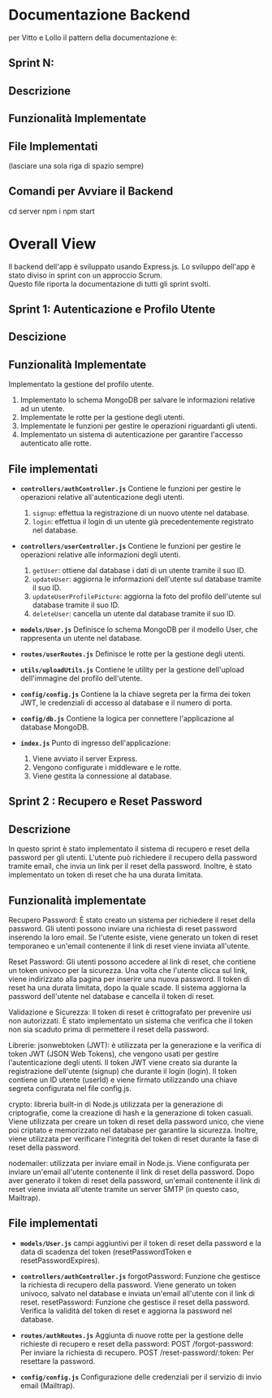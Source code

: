 # Documentazione Backend

per Vitto e Lollo il pattern della documentazione è: 

## Sprint N:

## Descrizione

## Funzionalità Implementate

## File Implementati

(lasciare una sola riga di spazio sempre)

## Comandi per Avviare il Backend

cd server
npm i
npm start

# Overall View

Il backend dell'app è sviluppato usando Express.js.
Lo sviluppo dell'app è stato diviso in sprint con un approccio Scrum.  
Questo file riporta la documentazione di tutti gli sprint svolti.  

## Sprint 1: Autenticazione e Profilo Utente

## Descizione 

## Funzionalità Implementate

Implementato la gestione del profilo utente.
1. Implementato lo schema MongoDB per salvare le informazioni relative ad un utente.
2. Implementate le rotte per la gestione degli utenti.
3. Implementate le funzioni per gestire le operazioni riguardanti gli utenti.
4. Implementato un sistema di autenticazione per garantire l'accesso autenticato alle rotte.

## File implementati

- **`controllers/authController.js`**
    Contiene le funzioni per gestire le operazioni relative all'autenticazione degli utenti.
    1. `signup`: effettua la registrazione di un nuovo utente nel database.
    2. `login`: effettua il login di un utente già precedentemente registrato nel database.

- **`controllers/userController.js`**
    Contiene le funzioni per gestire le operazioni relative alle informazioni degli utenti.
    1. `getUser`: ottiene dal database i dati di un utente tramite il suo ID.
    2. `updateUser`: aggiorna le informazioni dell'utente sul database tramite il suo ID.
    3. `updateUserProfilePicture`: aggiorna la foto del profilo dell'utente sul database tramite il suo ID.
    4. `deleteUser`: cancella un utente dal database tramite il suo ID.

- **`models/User.js`**
    Definisce lo schema MongoDB per il modello User, che rappresenta un utente nel database.

- **`routes/userRoutes.js`**
    Definisce le rotte per la gestione degli utenti.

- **`utils/uploadUtils.js`**
    Contiene le utility per la gestione dell'upload dell'immagine del profilo dell'utente.

- **`config/config.js`**
    Contiene la la chiave segreta per la firma dei token JWT, le credenziali di accesso al database e il numero di porta.

- **`config/db.js`**
    Contiene la logica per connettere l'applicazione al database MongoDB.

- **`index.js`**
    Punto di ingresso dell'applicazione:
    1. Viene avviato il server Express.
    2. Vengono configurate i middleware e le rotte.
    3. Viene gestita la connessione al database.

## Sprint 2 : Recupero e Reset Password

## Descrizione

In questo sprint è stato implementato il sistema di recupero e reset della password per gli utenti.
L'utente può richiedere il recupero della password tramite email, che invia un link per il reset della password.
Inoltre, è stato implementato un token di reset che ha una durata limitata.

## Funzionalità implementate

Recupero Password:
È stato creato un sistema per richiedere il reset della password. Gli utenti possono inviare una richiesta di reset password inserendo la loro email.
Se l'utente esiste, viene generato un token di reset temporaneo e un'email contenente il link di reset viene inviata all'utente.

Reset Password:
Gli utenti possono accedere al link di reset, che contiene un token univoco per la sicurezza. Una volta che l'utente clicca sul link, viene indirizzato alla pagina per inserire una nuova password.
Il token di reset ha una durata limitata, dopo la quale scade.
Il sistema aggiorna la password dell'utente nel database e cancella il token di reset.

Validazione e Sicurezza:
Il token di reset è crittografato per prevenire usi non autorizzati.
È stato implementato un sistema che verifica che il token non sia scaduto prima di permettere il reset della password.

Librerie:
jsonwebtoken (JWT):
è utilizzata per la generazione e la verifica di token JWT (JSON Web Tokens), che vengono usati per gestire l'autenticazione degli utenti.
Il token JWT viene creato sia durante la registrazione dell'utente (signup) che durante il login (login). 
Il token contiene un ID utente (userId) e viene firmato utilizzando una chiave segreta configurata nel file config.js.

crypto:
libreria built-in di Node.js utilizzata per la generazione di criptografie, come la creazione di hash e la generazione di token casuali.
Viene utilizzata per creare un token di reset della password unico, che viene poi criptato e memorizzato nel database per garantire la sicurezza.
Inoltre, viene utilizzata per verificare l'integrità del token di reset durante la fase di reset della password.

nodemailer:
utilizzata per inviare email in Node.js. Viene configurata per inviare un'email all'utente contenente il link di reset della password.
Dopo aver generato il token di reset della password, un'email contenente il link di reset viene inviata all'utente tramite un server SMTP (in questo caso, Mailtrap).

## File implementati

- **`models/User.js`**
campi aggiuntivi per il token di reset della password e la data di scadenza del token (resetPasswordToken e resetPasswordExpires).

- **`controllers/authController.js`**
forgotPassword: Funzione che gestisce la richiesta di recupero della password. Viene generato un token univoco, salvato nel database e inviata un'email all'utente con il link di reset.
resetPassword: Funzione che gestisce il reset della password. Verifica la validità del token di reset e aggiorna la password nel database.

- **`routes/authRoutes.js`**
Aggiunta di nuove rotte per la gestione delle richieste di recupero e reset della password:
POST /forgot-password: Per inviare la richiesta di recupero.
POST /reset-password/:token: Per resettare la password.

- **`config/config.js`**
Configurazione delle credenziali per il servizio di invio email (Mailtrap).


